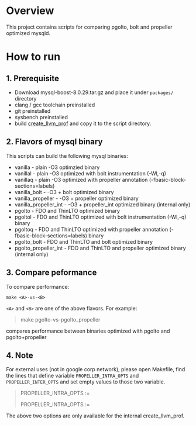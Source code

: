 # Overview
This project contains scripts for comparing pgolto, bolt and propeller optimized mysqld.

# How to run
## 1. Prerequisite

- Download mysql-boost-8.0.29.tar.gz and place it under ```packages/``` directory
- clang / gcc toolchain preinstalled 
- git preinstalled
- sysbench preinstalled
- build [create_llvm_prof](https://github.com/google/autofdo) and copy it to the script directory.

## 2. Flavors of mysql binary
This scripts can build the following mysql binaries:
- vanilla - plain -O3 optimzied binary 
- vanillal - plain -O3 optimized with bolt instrumentation (-Wl,-q)
- vanillaq - plain -O3 optimized with propeller annotation (-fbasic-block-sections=labels)
- vanilla_bolt - -O3 + bolt optimized binary
- vanilla_propeller - -O3 + propeller optimized binary
- vanilla_propeller_int - -O3 + propeller_int optimized binary (internal only)
- pgolto - FDO and ThinLTO optimized binary
- pgoltol - FDO and ThinLTO optimized with bolt instrumentation (-Wl,-q) binary
- pgoltoq - FDO and ThinLTO optimized with propeller annotation (-fbasic-block-sections=labels) binary
- pgolto_bolt - FDO and ThinLTO and bolt optimized binary
- pgolto_propeller_int - FDO and ThinLTO and propeller optimized binary (internal only)

## 3. Compare peformance

To compare performance:

```make <A>-vs-<B>```

```<A>``` and ```<B>``` are one of the above flavors. For example:

> make pgolto-vs-pgolto_propeller

compares performance between binaries optimized with pgolto and pgolto+propeller

## 4. Note

For external uses (not in google corp network), please open Makefile,
find the lines that define variable ```PROPELLER_INTRA_OPTS``` and
```PROPELLER_INTER_OPTS``` and set empty values to those two variable.

>PROPELLER_INTRA_OPTS :=
>
>PROPELLER_INTRA_OPTS :=

The above two options are only available for the internal create_llvm_prof.
